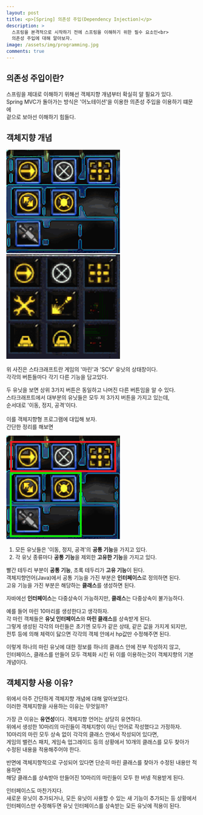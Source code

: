 ```yaml
---
layout: post
title: <p>[Spring] 의존성 주입(Dependency Injection)</p>
description: >
  스프링을 본격적으로 시작하기 전에 스프링을 이해하기 위한 필수 요소인<br>
  의존성 주입에 대해 알아보자.
image: /assets/img/programming.jpg
comments: true
---
```

<head>
  <link rel="stylesheet" type="text/css" href="../../assets/css/obsidian.css" />
</head>

## 의존성 주입이란?

 스프링을 제대로 이해하기 위해선 객체지향 개념부터 확실히 알 필요가 있다.<br>
 Spring MVC가 돌아가는 방식은 '어노테이션'을 이용한 의존성 주입을 이용하기 떄문에<br>
 겉으로 보아선 이해하기 힘들다.<br>

## 객체지향 개념

 <img src="/assets/img/marine.png">
 <img src="/assets/img/scv.png"><br>

 위 사진은 스타크래프트란 게임의 '마린'과 'SCV' 유닛의 상태창이다.<br>
 각각의 버튼들마다 각기 다른 기능을 담고있다.<br>

 두 유닛을 보면 상위 3가지 버튼은 동일하고 나머진 다른 버튼임을 알 수 있다.<br>
 스타크래프트에서 대부분의 유닛들은 모두 저 3가지 버튼을 가지고 있는데, <br>순서대로 '이동, 정지, 공격'이다.<br>
 <br>
 이를 객체지향형 프로그램에 대입해 보자.<br>
 간단한 정리를 해보면

 <img src="/assets/img/marine2.png">
 
 1. 모든 유닛들은 '이동, 정지, 공격'의 **공통 기능**을 가지고 있다.
 2. 각 유닛 종류마다 **공통 기능**을 제외한 **고유한 기능**을 가지고 있다.

 
 빨간 테두리 부분이 **공통 기능**, 초록 테두리가 **고유 기능**이 된다.<br>
 객체지향언어(Java)에서 공통 기능을 가진 부분은 **인터페이스**로 정의하면 된다.<br>
 고유 기능을 가진 부분은 해당하는 **클래스**를 생성하면 된다.

 자바에선 **인터페이스**는 다중상속이 가능하지만, **클래스**는 다중상속이 불가능하다.

 예를 들어 마린 10마리를 생성한다고 생각하자. <br>
 각 마린 객체들은 **유닛 인터페이스**와 **마린 클래스**를 상속받게 된다.<br>
 그렇게 생성된 각각의 마린들은 초기엔 모두가 같은 상태, 같은 값을 가지게 되지만,<br>
 전투 등에 의해 체력이 닳으면 각각의 객체 안에서 hp값만 수정해주면 된다.

 이렇게 하나의 마린 유닛에 대한 정보를 하나의 클래스 안에 전부 작성하지 않고, <br>
 인터페이스, 클래스를 만들어 모두 객체화 시킨 뒤 이를 이용하는것이 객체지향의 기본 개념이다.


## 객체지향 사용 이유?

 위에서 아주 간단하게 객체지향 개념에 대해 알아보았다.<br>
 이러한 객체지향을 사용하는 이유는 무엇일까?<br>

 가장 큰 이유는 **유연성**이다. 객체지향 언어는 상당히 유연하다.<br>
 위에서 생성한 10마리의 마린들이 객체지향이 아닌 언어로 작성했다고 가정하자.<br>
 10마리의 마린 모두 상속 없이 각각의 클래스 안에서 작성되어 있다면,<br>
 게임의 밸런스 패치, 게임속 업그레이드 등의 상황에서 10개의 클래스를 모두 찾아가<br>
 수정된 내용을 적용해주어야 한다.

 반면에 객체지향적으로 구성되어 있다면 단순히 마린 클래스를 찾아가 수정된 내용만 적용하면<br>
 해당 클래스를 상속받아 만들어진 10마리의 마린들이 모두 한 버넹 적용받게 된다.

 인터페이스도 마찬가지다. <br>
 새로운 유닛이 추가되거나, 모든 유닛이 사용할 수 있는 새 기능이 추가되는 등 상황에서<br>
 인터페이스만 수정해두면 유닛 인터페이스를 상속받는 모든 유닛에 적용이 된다.